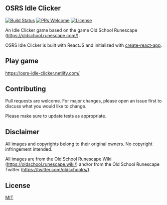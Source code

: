 ﻿## OSRS Idle Clicker
 
[![Build Status](https://img.shields.io/travis/daanheskes/OSRS-Idle-Clicker/master.svg)](https://travis-ci.org/daanheskes/OSRS-Idle-Clicker)
[![PRs Welcome](https://img.shields.io/badge/PRs-welcome-green.svg)](https://github.com/daanheskes/OSRS-Idle-Clicker/pulls)
[![License](https://img.shields.io/github/license/daanheskes/OSRS-Idle-Clicker.svg)](https://github.com/daanheskes/OSRS-Idle-Clicker/blob/master/LICENSE)

An Idle Clicker game based on the game Old School Runescape (https://oldschool.runescape.com/).

OSRS Idle Clicker is built with ReactJS and initialized with [create-react-app](https://github.com/facebook/create-react-app).

## Play game

https://osrs-idle-clicker.netlify.com/

## Contributing
Pull requests are welcome. For major changes, please open an issue first to discuss what you would like to change.

Please make sure to update tests as appropriate.

## Disclaimer

All images and copyrights belong to their original owners. No copyright infringement intended.

All images are from the Old School Runescape Wiki (https://oldschool.runescape.wiki/) and/or from the Old School Runescape Twitter (https://twitter.com/oldschoolrs/).

## License
[MIT](https://github.com/daanheskes/OSRS-Idle-Clicker/blob/master/LICENSE)
